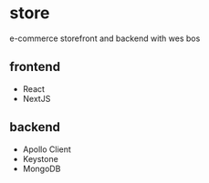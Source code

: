 # store
e-commerce storefront and backend with wes bos

## frontend
- React
- NextJS

## backend
- Apollo Client
- Keystone
- MongoDB
